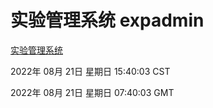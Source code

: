 # 实验管理系统 expadmin
[实验管理系统](http://219.139.196.104:56808/expadmin-782313d2-e1b1-4ea7-932e-3a55e6a1a4d0/)

2022年 08月 21日 星期日 15:40:03 CST

2022年 08月 21日 星期日 07:40:03 GMT
